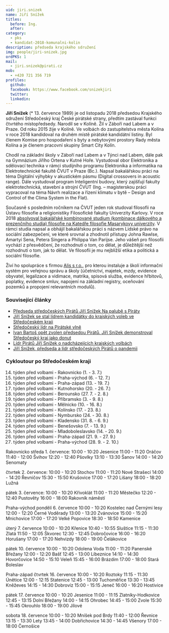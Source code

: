 ```yaml
---
uid: jiri.snizek
name: Jiří Snížek
titles:
  before: Ing. 
  after:
category:
  - pks
  - kandidat-2018-komunalni-kolin
description: předseda krajského sdružení
img: people/jiri-snizek.jpg
ordPKS: 1
mail:
  - jiri.snizek@pirati.cz
mob:
  - +420 721 356 719
profiles:
  github:
  facebook: https://www.facebook.com/snizekjiri
  twitter:
  linkedin:
---
```


**Jiří Snížek** (* 13. července 1989) je od listopadu 2018 předsedou Krajského sdružení Středočeský kraj České pirátské strany, předtím zastával funkci čtvrtého místopředsedy. Narodil se v Kolíně. Žil v Záboří nad Labem a v Praze. Od roku 2015 žije v Kolíně. Ve volbách do zastupitelstva města Kolína v roce 2018 kandidoval na druhém místě pirátské kandidátní listiny. Byl členem Komise pro hospodaření s byty a nebytovými prostory Rady města Kolína a je členem pracovní skupiny Smart City Kolín.

Chodil na základní školy v Záboří nad Labem a v Týnci nad Labem, dále pak na Gymnázium Jiřího Ortena v Kutné Hoře. Vystudoval obor Elektronika a sdělovací technika v rámci studijního programu Elektronika a informatika na Elektrotechnické fakultě ČVUT v Praze (Bc.). Napsal bakalářskou práci na téma Digitální výhybky v akustickém pásmu (Digital crossovers in acoustic range). Dále vystudoval program Inteligentní budovy, který zajišťují fakulty elektrotechnická, stavební a strojní ČVUT (Ing. – magisterskou práci vypracoval na téma Návrh realizace a řízení klimatu v bytě – Design and Control of the Clima System in the Flat).

Současně s posledním ročníkem na ČVUT jeden rok studoval filosofii na Ústavu filosofie a religionistiky Filosofické fakulty Univerzity Karlovy. V roce 2018 [absolvoval bakalářské kombinované studium (kombinace dálkového a prezenčního studia) filosofie na Katedře filosofie Masarykovy univerzity](https://is.muni.cz/osoba/450034). V rámci studia napsal a obhájil bakalářskou práci s názvem Lidské právo na sociální zabezpečení, ve které srovnal a zhodnotil přístupy Johna Rawlse, Amartyi Sena, Petera Singera a Philippa Van Parijse. Jeho vášeň pro filosofii vychází z přesvědčení, že rozhodnutí o tom, co dělat, je důležitější než rozhodnutí o tom, jak to dělat. Ve filosofii je mu nejbližší etika a politická a sociální filosofie.

Živí ho spolupráce s firmou [Alis s r.o.](http://www.alis.cz), pro kterou instaluje a školí informační systém pro veřejnou správu a školy (účetnictví, majetek, mzdy, evidence obyvatel, legalizace a vidimace, matrika, spisová služba, evidence hřbitovů, poplatky, evidence smluv, napojení na základní registry, oceňování pozemků a propojení relevantních modulů).

### Související články

* [Předseda středočeských Pirátů Jiří Snížek Na palubě s Piráty](/aktuality/predseda-stredoceskych-piratu-jiri-snizek-na-palube-s-piraty.html)
* [Jiří Snížek se stal lídrem kandidátky do krajských voleb ve Středočeském kraji](/aktuality/jiri-snizek-se-stal-lidrem-kandidatky-do-krajskych-voleb-ve-stredoceskem-kraji.html)
* [Středočeský lídr na Pirátské vlně](/aktuality/stredocesky-lidr-na-piratske-vlne.html)
* [Ivan Bartoš opět zvolen předsedou Pirátů. Jiří Snížek demonstroval Středočeský kraj jako donut](/aktuality/ivan-bartos-opet-zvolen-predsedou-piratu-jiri-snizek-demonstroval-stredocesky-kraj-jako-donut.html)
* [Lídr Pirátů Jiří Snížek o nadcházejících krajských volbách](/aktuality/lidr-piratu-jiri-snizek-o-nadchazejicich-krajskych-volbach.html)
* [Jiří Snížek, předseda a lídr středočeských Pirátů o pandemii](/aktuality/jiri-snizek-predseda-a-lidr-stredoceskych-piratu-o-pandemii.html)


### Cykloutour po Středočeském kraji
14. týden před volbami - Rakovnicko (1. - 3. 7.)
13. týden před volbami - Praha-východ (6. - 12. 7.)
12. týden před volbami - Praha-západ (13. - 19. 7.)
11. týden před volbami - Kutnohorsko (20. - 26. 7.)
10. týden před volbami - Berounsko (27. 7. - 2. 8.)
9. týden před volbami - Příbramsko (3. - 9. 8.)
8. týden před volbami - Mělnicko (10. - 16. 8.)
7. týden před volbami - Kolínsko (17. - 23. 8.)
6. týden před volbami - Nymbursko (24. - 30. 8.)
5. týden před volbami - Kladensko (31. 8. - 6. 9.)
4. týden před volbami - Benešovsko (7. - 13. 9.)
3. týden před volbami - Mladoboleslavsko (14. - 20. 9.)
2. týden před volbami - Praha-západ (21. 9. - 27. 9.)
1. týden před volbami - Praha-východ (28. 9. - 2. 10.)

Rakovnicko
středa 1. července:
10:00 - 10:20 Jesenice
11:00 - 11:20 Oráčov
11:40 - 12:00 Švihov
12:20 - 12:40 Pšovlky
13:10 - 13:30 Šanov
14:00 - 14:20 Senomaty

čtvrtek 2. července:
10:00 - 10:20 Stochov
11:00 - 11:20 Nové Strašecí
14:00 - 14:20 Řevničov
15:30 - 15:50 Krušovice
17:00 - 17:20 Lišany
18:00 - 18:20 Lužná

pátek 3. července:
10:00 - 10:20 Křivoklát
11:00 - 11:20 Městečko
12:20 - 12:40 Pustověty
16:00 - 18:00 Rakovník náměstí

Praha-východ
pondělí 6. července
10:00 - 10:20 Kostelec nad Černými lesy
12:00 - 12:20 Černé Voděrady
13:00 - 13:20 Zvánovice
15:00 - 15:20 Mnichovice
17:00 - 17:20 Velké Popovice
18:30 - 18:50 Kamenice

úterý 7. července
10:00 - 10:20 Křenice
10:40 - 10:55 Sluštice
11:15 - 11:30 Zlatá
11:50 - 12:05 Škvorec
12:30 - 12:45 Dobročovice
16:00 - 16:20 Horušany
17:00 - 17:20 Nehvizdy
18:00 - 19:00 Čelákovice

pátek 10. července
10:00 - 10:20 Odolena Voda
11:00 - 11:20 Panenské Břežany
12:00 - 12:20 Bašť
12:45 - 13:00 Líbeznice
14:10 - 14:30 Hovorčovice
14:50 - 15:10 Veleň
15:45 - 16:00 Brázdim
17:00 - 18:00 Stará Boleslav

Praha-západ
čtvrtek 16. července
10:00 - 10:20 Roztoky
11:15 - 11:30 Únětice
12:00 - 12:15 Statenice
12:45 - 13:00 Tuchoměřice
13:30 - 13:45 Kněževes
14:15 - 14:30 Dobrovíz
15:00 - 15:15 Jeneč
16:00 - 16:20 Hostivice

pátek 17. července
10:00 - 10:20 Jesenice
11:00 - 11:15 Zlatníky-Hodkovice
12:45 - 13:15 Dolní Břežany
14:00 - 14:15 Ohrobec
14:45 - 15:00 Zvole
15:30 - 15:45 Okrouhlo
18:00 - 19:00 Jílové

sobota 18. července
10:00 - 10:20 Mníšek pod Brdy
11:40 - 12:00 Řevnice
13:15 - 13:30 Lety
13:45 - 14:00 Dobřichovice
14:30 - 14:45 Všenory
17:00 - 18:00 Černošice

